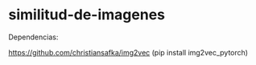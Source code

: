 # similitud-de-imagenes



Dependencias:

https://github.com/christiansafka/img2vec (pip install img2vec_pytorch)